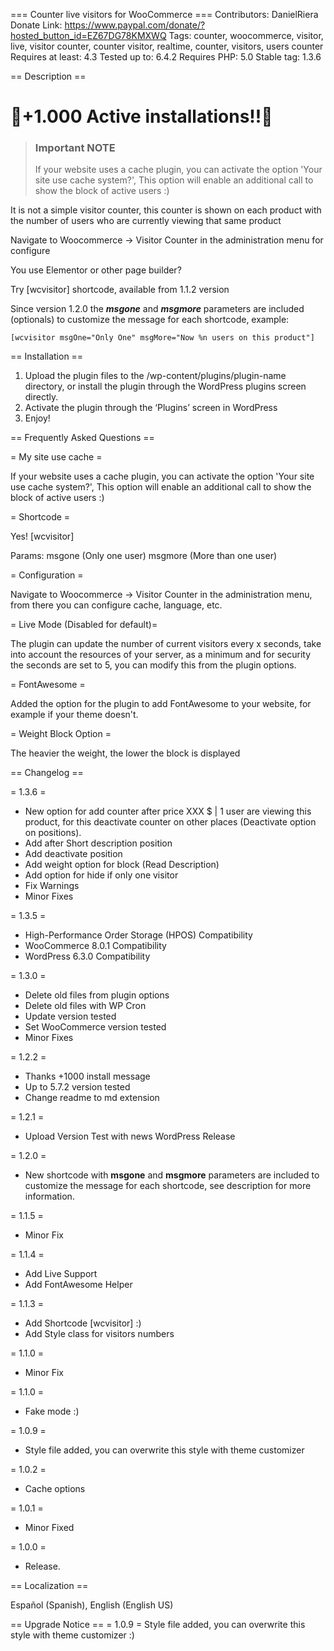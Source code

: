 === Counter live visitors for WooCommerce ===
Contributors: DanielRiera
Donate Link: https://www.paypal.com/donate/?hosted_button_id=EZ67DG78KMXWQ
Tags: counter, woocommerce, visitor, live, visitor counter, counter visitor, realtime, counter, visitors, users counter
Requires at least: 4.3
Tested up to: 6.4.2
Requires PHP: 5.0
Stable tag: 1.3.6

 
== Description ==

# 🎉+1.000 Active installations!!🎉

> ### Important NOTE
> If your website uses a cache plugin, you can activate the option 'Your site use cache system?', This option will enable an additional call to show the block of active users :)

It is not a simple visitor counter, this counter is shown on each product with the number of users who are currently viewing that same product

Navigate to Woocommerce -> Visitor Counter in the administration menu for configure

You use Elementor or other page builder?

Try [wcvisitor] shortcode, available from 1.1.2 version

Since version 1.2.0 the ***msgone*** and ***msgmore*** parameters are included (optionals) to customize the message for each shortcode, example:

```
[wcvisitor msgOne="Only One" msgMore="Now %n users on this product"]
```

== Installation ==

1. Upload the plugin files to the /wp-content/plugins/plugin-name directory, or install the plugin through the WordPress plugins screen directly.
2. Activate the plugin through the ‘Plugins’ screen in WordPress
3. Enjoy!
 
== Frequently Asked Questions ==

= My site use cache =

If your website uses a cache plugin, you can activate the option 'Your site use cache system?', This option will enable an additional call to show the block of active users :)

= Shortcode =

Yes! [wcvisitor]

Params:
msgone (Only one user)
msgmore (More than one user)

= Configuration =

Navigate to Woocommerce -> Visitor Counter in the administration menu, from there you can configure cache, language, etc.

= Live Mode (Disabled for default)=

The plugin can update the number of current visitors every x seconds, take into account the resources of your server, as a minimum and for security the seconds are set to 5, you can modify this from the plugin options.

= FontAwesome =

Added the option for the plugin to add FontAwesome to your website, for example if your theme doesn't.

= Weight Block Option =

The heavier the weight, the lower the block is displayed

== Changelog ==

= 1.3.6 =
* New option for add counter after price XXX $ | 1 user are viewing this product, for this deactivate counter on other places (Deactivate option on positions).
* Add after Short description position
* Add deactivate position
* Add weight option for block (Read Description)
* Add option for hide if only one visitor
* Fix Warnings
* Minor Fixes

= 1.3.5 =
* High-Performance Order Storage (HPOS) Compatibility
* WooCommerce 8.0.1 Compatibility
* WordPress 6.3.0 Compatibility

= 1.3.0 =
* Delete old files from plugin options
* Delete old files with WP Cron
* Update version tested
* Set WooCommerce version tested
* Minor Fixes

= 1.2.2 =
* Thanks +1000 install message
* Up to 5.7.2 version tested
* Change readme to md extension

= 1.2.1 =
* Upload Version Test with news WordPress Release

= 1.2.0 =
* New shortcode with **msgone** and **msgmore** parameters are included to  customize the message for each shortcode, see description for more information.

= 1.1.5 =
* Minor Fix

= 1.1.4 =
* Add Live Support
* Add FontAwesome Helper

= 1.1.3 =
* Add Shortcode [wcvisitor] :)
* Add Style class for visitors numbers

= 1.1.0 =
* Minor Fix

= 1.1.0 =
* Fake mode :)

= 1.0.9 =
* Style file added, you can overwrite this style with theme customizer

= 1.0.2 =
* Cache options

= 1.0.1 =
* Minor Fixed

= 1.0.0 =
* Release.

== Localization ==

Español (Spanish), English (English US)

== Upgrade Notice ==
= 1.0.9 =
Style file added, you can overwrite this style with theme customizer :)


